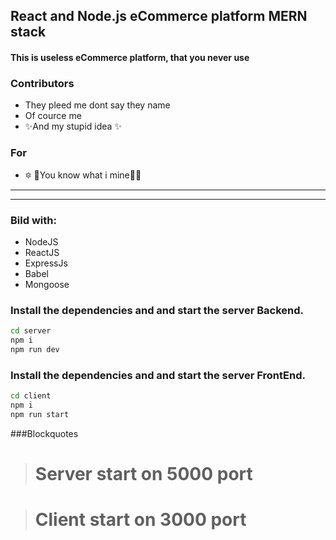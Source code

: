 ## React and Node.js eCommerce platform MERN stack

#### This is useless eCommerce platform, that you never use

### Contributors

- They pleed me dont say they name
- Of cource me
- ✨And my stupid idea ✨

### For

- 🔯 🕎You know what i mine🕎🔯

---

---

### Bild with:

- NodeJS
- ReactJS
- ExpressJs
- Babel
- Mongoose

### Install the dependencies and and start the server Backend.

```sh
cd server
npm i
npm run dev
```

### Install the dependencies and and start the server FrontEnd.

```sh
cd client
npm i
npm run start
```

###Blockquotes

> # Server start on 5000 port

> # Client start on 3000 port
